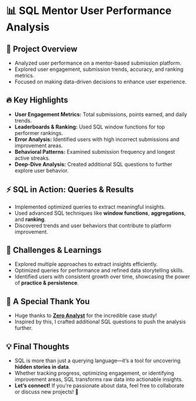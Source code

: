 # 📊 SQL Mentor User Performance Analysis

## 🚀 Project Overview
- Analyzed user performance on a mentor-based submission platform.
- Explored user engagement, submission trends, accuracy, and ranking metrics.
- Focused on making data-driven decisions to enhance user experience.

## 🔥 Key Highlights
- **User Engagement Metrics:** Total submissions, points earned, and daily trends.
- **Leaderboards & Ranking:** Used SQL window functions for top performer rankings.
- **Error Analysis:** Identified users with high incorrect submissions and improvement areas.
- **Behavioral Patterns:** Examined submission frequency and longest active streaks.
- **Deep-Dive Analysis:** Created additional SQL questions to further explore user behavior.

## ⚡ SQL in Action: Queries & Results
- Implemented optimized queries to extract meaningful insights.
- Used advanced SQL techniques like **window functions**, **aggregations**, and **ranking**.
- Discovered trends and user behaviors that contribute to platform improvement.

## 🎯 Challenges & Learnings
- Explored multiple approaches to extract insights efficiently.
- Optimized queries for performance and refined data storytelling skills.
- Identified users with consistent growth over time, showcasing the power of **practice & persistence**.

## 🙌 A Special Thank You
- Huge thanks to [**Zero Analyst**](http://www.youtube.com/@zero_analyst) for the incredible case study!
- Inspired by this, I crafted additional SQL questions to push the analysis further.

## 💡 Final Thoughts
- SQL is more than just a querying language—it’s a tool for uncovering **hidden stories in data**.
- Whether tracking progress, optimizing engagement, or identifying improvement areas, SQL transforms raw data into actionable insights.
- **Let’s connect!** If you're passionate about data, feel free to collaborate or discuss new projects! 🚀
